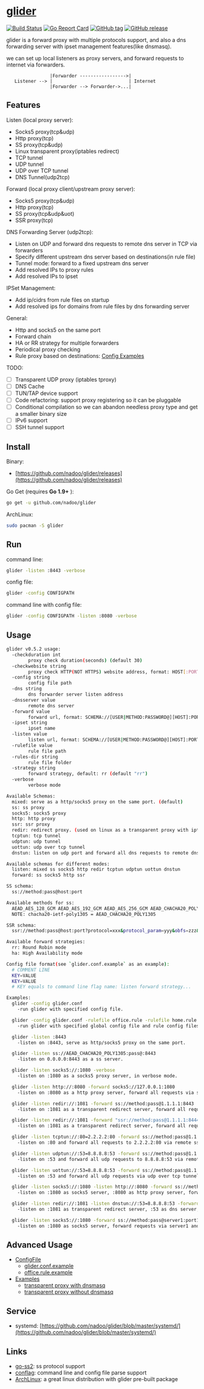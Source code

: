 # [glider](https://github.com/nadoo/glider)

[![Build Status](https://img.shields.io/travis/nadoo/glider.svg?style=flat-square)](https://travis-ci.org/nadoo/glider)
[![Go Report Card](https://goreportcard.com/badge/github.com/nadoo/glider?style=flat-square)](https://goreportcard.com/report/github.com/nadoo/glider)
[![GitHub tag](https://img.shields.io/github/tag/nadoo/glider.svg?style=flat-square)](https://github.com/nadoo/glider/releases)
[![GitHub release](https://img.shields.io/github/release/nadoo/glider.svg?style=flat-square)](https://github.com/nadoo/glider/releases)

glider is a forward proxy with multiple protocols support, and also a dns forwarding server with ipset management features(like dnsmasq).

we can set up local listeners as proxy servers, and forward requests to internet via forwarders.
```
                |Forwarder ----------------->|         
   Listener --> |                            | Internet
                |Forwarder --> Forwarder->...| 
```

## Features
Listen (local proxy server):
- Socks5 proxy(tcp&udp)
- Http proxy(tcp)
- SS proxy(tcp&udp)
- Linux transparent proxy(iptables redirect)
- TCP tunnel
- UDP tunnel
- UDP over TCP tunnel
- DNS Tunnel(udp2tcp)

Forward (local proxy client/upstream proxy server):
- Socks5 proxy(tcp&udp)
- Http proxy(tcp)
- SS proxy(tcp&udp&uot)
- SSR proxy(tcp)

DNS Forwarding Server (udp2tcp):
- Listen on UDP and forward dns requests to remote dns server in TCP via forwarders
- Specify different upstream dns server based on destinations(in rule file)
- Tunnel mode: forward to a fixed upstream dns server
- Add resolved IPs to proxy rules
- Add resolved IPs to ipset

IPSet Management:
- Add ip/cidrs from rule files on startup
- Add resolved ips for domains from rule files by dns forwarding server 

General:
- Http and socks5 on the same port
- Forward chain
- HA or RR strategy for multiple forwarders
- Periodical proxy checking
- Rule proxy based on destinations: [Config Examples](config/examples)

TODO:

- [ ] Transparent UDP proxy (iptables tproxy)
- [ ] DNS Cache
- [ ] TUN/TAP device support
- [ ] Code refactoring: support proxy registering so it can be pluggable
- [ ] Conditional compilation so we can abandon needless proxy type and get a smaller binary size
- [ ] IPv6 support
- [ ] SSH tunnel support

## Install
Binary: 
- [https://github.com/nadoo/glider/releases](https://github.com/nadoo/glider/releases)

Go Get (requires **Go 1.9+** ):
```bash
go get -u github.com/nadoo/glider
```

ArchLinux: 
```bash
sudo pacman -S glider
```

## Run
command line:
```bash
glider -listen :8443 -verbose
```

config file:
```bash
glider -config CONFIGPATH
```

command line with config file:
```bash
glider -config CONFIGPATH -listen :8080 -verbose
```

## Usage
```bash
glider v0.5.2 usage:
  -checkduration int
        proxy check duration(seconds) (default 30)
  -checkwebsite string
        proxy check HTTP(NOT HTTPS) website address, format: HOST[:PORT], default port: 80 (default "www.apple.com")
  -config string
        config file path
  -dns string
        dns forwarder server listen address
  -dnsserver value
        remote dns server
  -forward value
        forward url, format: SCHEMA://[USER|METHOD:PASSWORD@][HOST]:PORT?PARAMS[,SCHEMA://[USER|METHOD:PASSWORD@][HOST]:PORT?PARAMS]
  -ipset string
        ipset name
  -listen value
        listen url, format: SCHEMA://[USER|METHOD:PASSWORD@][HOST]:PORT?PARAMS
  -rulefile value
        rule file path
  -rules-dir string
        rule file folder
  -strategy string
        forward strategy, default: rr (default "rr")
  -verbose
        verbose mode

Available Schemas:
  mixed: serve as a http/socks5 proxy on the same port. (default)
  ss: ss proxy
  socks5: socks5 proxy
  http: http proxy
  ssr: ssr proxy
  redir: redirect proxy. (used on linux as a transparent proxy with iptables redirect rules)
  tcptun: tcp tunnel
  udptun: udp tunnel
  uottun: udp over tcp tunnel
  dnstun: listen on udp port and forward all dns requests to remote dns server via forwarders(tcp)

Available schemas for different modes:
  listen: mixed ss socks5 http redir tcptun udptun uottun dnstun
  forward: ss socks5 http ssr

SS schema:
  ss://method:pass@host:port

Available methods for ss:
  AEAD_AES_128_GCM AEAD_AES_192_GCM AEAD_AES_256_GCM AEAD_CHACHA20_POLY1305 AES-128-CFB AES-128-CTR AES-192-CFB AES-192-CTR AES-256-CFB AES-256-CTR CHACHA20-IETF XCHACHA20
  NOTE: chacha20-ietf-poly1305 = AEAD_CHACHA20_POLY1305

SSR schema:
  ssr://method:pass@host:port?protocol=xxx&protocol_param=yyy&obfs=zzz&obfs_param=xyz

Available forward strategies:
  rr: Round Robin mode
  ha: High Availability mode

Config file format(see `glider.conf.example` as an example):
  # COMMENT LINE
  KEY=VALUE
  KEY=VALUE
  # KEY equals to command line flag name: listen forward strategy...

Examples:
  glider -config glider.conf
    -run glider with specified config file.

  glider -config glider.conf -rulefile office.rule -rulefile home.rule
    -run glider with specified global config file and rule config files.

  glider -listen :8443
    -listen on :8443, serve as http/socks5 proxy on the same port.

  glider -listen ss://AEAD_CHACHA20_POLY1305:pass@:8443
    -listen on 0.0.0.0:8443 as a ss server.

  glider -listen socks5://:1080 -verbose
    -listen on :1080 as a socks5 proxy server, in verbose mode.

  glider -listen http://:8080 -forward socks5://127.0.0.1:1080
    -listen on :8080 as a http proxy server, forward all requests via socks5 server.

  glider -listen redir://:1081 -forward ss://method:pass@1.1.1.1:8443
    -listen on :1081 as a transparent redirect server, forward all requests via remote ss server.

  glider -listen redir://:1081 -forward "ssr://method:pass@1.1.1.1:8444?protocol=a&protocol_param=b&obfs=c&obfs_param=d"
    -listen on :1081 as a transparent redirect server, forward all requests via remote ssr server.

  glider -listen tcptun://:80=2.2.2.2:80 -forward ss://method:pass@1.1.1.1:8443
    -listen on :80 and forward all requests to 2.2.2.2:80 via remote ss server.

  glider -listen udptun://:53=8.8.8.8:53 -forward ss://method:pass@1.1.1.1:8443
    -listen on :53 and forward all udp requests to 8.8.8.8:53 via remote ss server.

  glider -listen uottun://:53=8.8.8.8:53 -forward ss://method:pass@1.1.1.1:8443
    -listen on :53 and forward all udp requests via udp over tcp tunnel.

  glider -listen socks5://:1080 -listen http://:8080 -forward ss://method:pass@1.1.1.1:8443
    -listen on :1080 as socks5 server, :8080 as http proxy server, forward all requests via remote ss server.

  glider -listen redir://:1081 -listen dnstun://:53=8.8.8.8:53 -forward ss://method:pass@server1:port1,ss://method:pass@server2:port2
    -listen on :1081 as transparent redirect server, :53 as dns server, use forward chain: server1 -> server2.

  glider -listen socks5://:1080 -forward ss://method:pass@server1:port1 -forward ss://method:pass@server2:port2 -strategy rr
    -listen on :1080 as socks5 server, forward requests via server1 and server2 in round robin mode.
```

## Advanced Usage
- [ConfigFile](config)
  - [glider.conf.example](config/glider.conf.example)
  - [office.rule.example](config/rules.d/office.rule.example)
- [Examples](config/examples)
  - [transparent proxy with dnsmasq](config/examples/8.transparent_proxy_with_dnsmasq)
  - [transparent proxy without dnsmasq](config/examples/9.transparent_proxy_without_dnsmasq)

## Service
- systemd: [https://github.com/nadoo/glider/blob/master/systemd/](https://github.com/nadoo/glider/blob/master/systemd/)

## Links
- [go-ss2](https://github.com/shadowsocks/go-shadowsocks2): ss protocol support
- [conflag](https://github.com/nadoo/conflag): command line and config file parse support
- [ArchLinux](https://www.archlinux.org/packages/community/x86_64/glider): a great linux distribution with glider pre-built package
